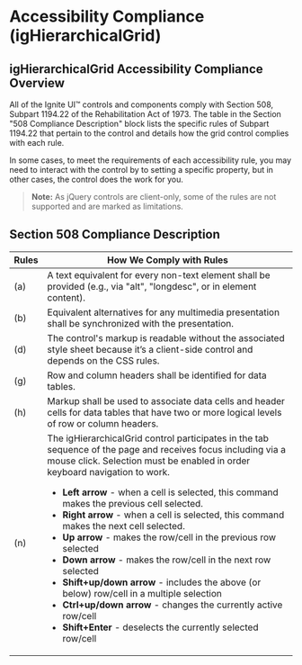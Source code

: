 ﻿<!--
|metadata|
{
    "fileName": "ighierarchicalgrid-accessibility-compliance",
    "controlName": "igHierarchicalGrid",
    "tags": ["Grids","Section 508"]
}
|metadata|
-->

# Accessibility Compliance (igHierarchicalGrid)

## igHierarchicalGrid Accessibility Compliance Overview

All of the Ignite UI™ controls and components comply with Section 508, Subpart 1194.22 of the Rehabilitation Act of 1973. The table in the Section "508 Compliance Description" block lists the specific rules of Subpart 1194.22 that pertain to the control and details how the grid control complies with each rule.

In some cases, to meet the requirements of each accessibility rule, you may need to interact with the control by to setting a specific property, but in other cases, the control does the work for you.

> **Note:** As jQuery controls are client-only, some of the rules are not supported and are marked as limitations.

## Section 508 Compliance Description

Rules | How We Comply with Rules
--------|------------
(a)| A text equivalent for every non-text element shall be provided (e.g., via "alt", "longdesc", or in element content).
(b)| Equivalent alternatives for any multimedia presentation shall be synchronized with the presentation.
(d) | The control's markup is readable without the associated style sheet because it’s a client-side control and depends on the CSS rules.
(g) | Row and column headers shall be identified for data tables.
(h) | Markup shall be used to associate data cells and header cells for data tables that have two or more logical levels of row or column headers.
(n) | The igHierarchicalGrid control participates in the tab sequence of the page and receives focus including via a mouse click. Selection must be enabled in order keyboard navigation to work. <ul><li>**Left arrow** - when a cell is selected, this command makes the previous cell selected.</li><li>**Right arrow** - when a cell is selected, this command makes the next cell selected.</li><li>**Up arrow** - makes the row/cell in the previous row selected</li><li>**Down arrow** - makes the row/cell in the next row selected<li>**Shift+up/down arrow** - includes the above (or below) row/cell in a multiple selection</li><li>**Ctrl+up/down arrow** - changes the currently active row/cell</li><li>**Shift+Enter** - deselects the currently selected row/cell</li></ul>
